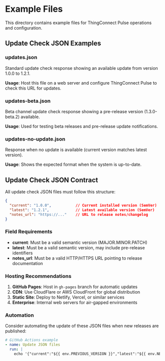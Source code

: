 # Example Files

This directory contains example files for ThingConnect Pulse operations and configuration.

## Update Check JSON Examples

### updates.json
Standard update check response showing an available update from version 1.0.0 to 1.2.1.

**Usage**: Host this file on a web server and configure ThingConnect Pulse to check this URL for updates.

### updates-beta.json  
Beta channel update check response showing a pre-release version (1.3.0-beta.2) available.

**Usage**: Used for testing beta releases and pre-release update notifications.

### updates-no-update.json
Response when no update is available (current version matches latest version).

**Usage**: Shows the expected format when the system is up-to-date.

## Update Check JSON Contract

All update check JSON files must follow this structure:

```json
{
  "current": "1.0.0",           // Current installed version (SemVer)
  "latest": "1.2.1",            // Latest available version (SemVer)  
  "notes_url": "https://..."    // URL to release notes/changelog
}
```

### Field Requirements

- **current**: Must be a valid semantic version (MAJOR.MINOR.PATCH)
- **latest**: Must be a valid semantic version, may include pre-release identifiers  
- **notes_url**: Must be a valid HTTP/HTTPS URL pointing to release documentation

### Hosting Recommendations

1. **GitHub Pages**: Host in `gh-pages` branch for automatic updates
2. **CDN**: Use CloudFlare or AWS CloudFront for global distribution
3. **Static Site**: Deploy to Netlify, Vercel, or similar services
4. **Enterprise**: Internal web servers for air-gapped environments

### Automation

Consider automating the update of these JSON files when new releases are published:

```yaml
# GitHub Actions example
- name: Update JSON files
  run: |
    echo '{"current":"${{ env.PREVIOUS_VERSION }}","latest":"${{ env.NEW_VERSION }}","notes_url":"${{ env.RELEASE_URL }}"}' > updates.json
```